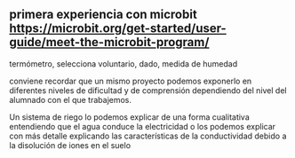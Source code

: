 

 ## primera experiencia con microbit https://microbit.org/get-started/user-guide/meet-the-microbit-program/
 
 termómetro, selecciona voluntario, dado, medida de humedad

conviene recordar que un mismo proyecto podemos exponerlo en diferentes niveles de dificultad y de comprensión dependiendo del nivel del alumnado con el que trabajemos.

Un sistema de riego lo podemos explicar de una forma cualitativa entendiendo que el agua conduce la electricidad o los podemos explicar con más detalle explicando las características de la conductividad debido a la disolución de iones en el suelo